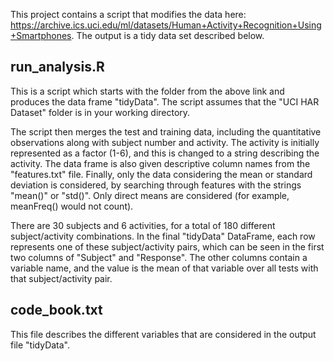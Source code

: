 This project contains a script that modifies the data here: https://archive.ics.uci.edu/ml/datasets/Human+Activity+Recognition+Using+Smartphones. The output is a tidy data set described below. 

## run_analysis.R
This is a script which starts with the folder from the above link and produces the data frame "tidyData". The script assumes that the "UCI HAR Dataset" folder is in your working directory. 

The script then merges the test and training data, including the quantitative observations along with subject number and activity. The activity is initially represented as a factor (1-6), and this is changed to a string describing the activity. The data frame is also given descriptive column names from the "features.txt" file. Finally, only the data considering the mean or standard deviation is considered, by searching through features with the strings "mean()" or "std()". Only direct means are considered (for example, meanFreq() would not count). 

There are 30 subjects and 6 activities, for a total of 180 different subject/activity combinations. In the final "tidyData" DataFrame, each row represents one of these subject/activity pairs, which can be seen in the first two columns of "Subject" and "Response". The other columns contain a variable name, and the value is the mean of that variable over all tests with that subject/activity pair. 

## code_book.txt

This file describes the different variables that are considered in the output file "tidyData". 


